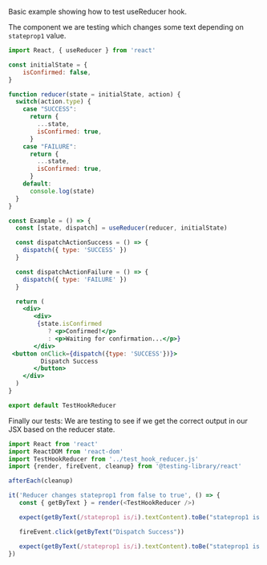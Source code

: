 Basic example showing how to test useReducer hook. 


The component we are testing which changes some text depending on `stateprop1` value.

```jsx
import React, { useReducer } from 'react'

const initialState = {
    isConfirmed: false,
}

function reducer(state = initialState, action) {
  switch(action.type) {
    case "SUCCESS":
      return {
        ...state,
        isConfirmed: true,
      }
    case "FAILURE":
      return {
        ...state,
        isConfirmed: true,
      }
    default:
      console.log(state)
  }
}

const Example = () => {
  const [state, dispatch] = useReducer(reducer, initialState)

  const dispatchActionSuccess = () => {
    dispatch({ type: 'SUCCESS' })
  }

  const dispatchActionFailure = () => {
    dispatch({ type: 'FAILURE' })
  }

  return (
    <div>
       <div>
        {state.isConfirmed
           ? <p>Confirmed!</p>
           : <p>Waiting for confirmation...</p>}
       </div>
 <button onClick={dispatch({type: 'SUCCESS'})}>
         Dispatch Success
       </button>
    </div>
  )
}

export default TestHookReducer
```


Finally our tests: We are testing to see if we get the correct output in our JSX based on the reducer state.  

```js
import React from 'react'
import ReactDOM from 'react-dom'
import TestHookReducer from '../test_hook_reducer.js'
import {render, fireEvent, cleanup} from '@testing-library/react'

afterEach(cleanup)

it('Reducer changes stateprop1 from false to true', () => {
   const { getByText } = render(<TestHookReducer />)

   expect(getByText(/stateprop1 is/i).textContent).toBe("stateprop1 is false")

   fireEvent.click(getByText("Dispatch Success"))

   expect(getByText(/stateprop1 is/i).textContent).toBe("stateprop1 is true")
})
```
